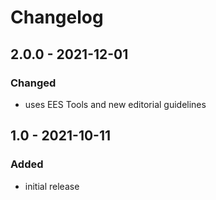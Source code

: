 # Changelog

## 2.0.0 - 2021-12-01

### Changed

- uses EES Tools and new editorial guidelines


## 1.0 - 2021-10-11

### Added

- initial release
